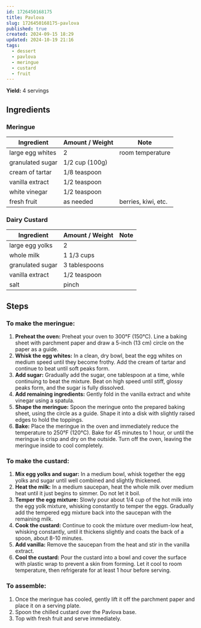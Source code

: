 ```yaml
---
id: 1726450168175
title: Pavlova
slug: 1726450168175-pavlova
published: true
created: 2024-09-15 18:29
updated: 2024-10-19 21:16
tags:
  - dessert
  - pavlova
  - meringue
  - custard
  - fruit
---
```


**Yield:** 4 servings

## Ingredients

### Meringue

| Ingredient       | Amount / Weight | Note                |
| ---------------- | --------------- | ------------------- |
| large egg whites | 2               | room temperature    |
| granulated sugar | 1/2 cup (100g)  |                     |
| cream of tartar  | 1/8 teaspoon    |                     |
| vanilla extract  | 1/2 teaspoon    |                     |
| white vinegar    | 1/2 teaspoon    |                     |
| fresh fruit      | as needed       | berries, kiwi, etc. |

### Dairy Custard

| Ingredient       | Amount / Weight | Note |
| ---------------- | --------------- | ---- |
| large egg yolks  | 2               |      |
| whole milk       | 1 1/3 cups      |      |
| granulated sugar | 3 tablespoons   |      |
| vanilla extract  | 1/2 teaspoon    |      |
| salt             | pinch           |      |

## Steps

### To make the meringue:

1. **Preheat the oven:** Preheat your oven to 300°F (150°C). Line a baking sheet with parchment paper and draw a 5-inch (13 cm) circle on the paper as a guide.
2. **Whisk the egg whites:** In a clean, dry bowl, beat the egg whites on medium speed until they become frothy. Add the cream of tartar and continue to beat until soft peaks form.
3. **Add sugar:** Gradually add the sugar, one tablespoon at a time, while continuing to beat the mixture. Beat on high speed until stiff, glossy peaks form, and the sugar is fully dissolved.
4. **Add remaining ingredients:** Gently fold in the vanilla extract and white vinegar using a spatula.
5. **Shape the meringue:** Spoon the meringue onto the prepared baking sheet, using the circle as a guide. Shape it into a disk with slightly raised edges to hold the toppings.
6. **Bake:** Place the meringue in the oven and immediately reduce the temperature to 250°F (120°C). Bake for 45 minutes to 1 hour, or until the meringue is crisp and dry on the outside. Turn off the oven, leaving the meringue inside to cool completely.

### To make the custard:

1. **Mix egg yolks and sugar:** In a medium bowl, whisk together the egg yolks and sugar until well combined and slightly thickened.
2. **Heat the milk:** In a medium saucepan, heat the whole milk over medium heat until it just begins to simmer. Do not let it boil.
3. **Temper the egg mixture:** Slowly pour about 1/4 cup of the hot milk into the egg yolk mixture, whisking constantly to temper the eggs. Gradually add the tempered egg mixture back into the saucepan with the remaining milk.
4. **Cook the custard:** Continue to cook the mixture over medium-low heat, whisking constantly, until it thickens slightly and coats the back of a spoon, about 8-10 minutes.
5. **Add vanilla:** Remove the saucepan from the heat and stir in the vanilla extract.
6. **Cool the custard:** Pour the custard into a bowl and cover the surface with plastic wrap to prevent a skin from forming. Let it cool to room temperature, then refrigerate for at least 1 hour before serving.

### To assemble:

1. Once the meringue has cooled, gently lift it off the parchment paper and place it on a serving plate.
2. Spoon the chilled custard over the Pavlova base.
3. Top with fresh fruit and serve immediately.
